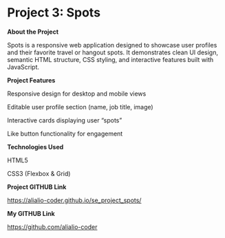 # Project 3: Spots

**About the Project**

Spots is a responsive web application designed to showcase user profiles and their favorite travel or hangout spots. It demonstrates clean UI design, semantic HTML structure, CSS styling, and interactive features built with JavaScript.

**Project Features**

Responsive design for desktop and mobile views

Editable user profile section (name, job title, image)

Interactive cards displaying user “spots”

Like button functionality for engagement

**Technologies Used**

HTML5

CSS3 (Flexbox & Grid)

**Project GITHUB Link**

https://alialio-coder.github.io/se_project_spots/

**My GITHUB Link**

https://github.com/alialio-coder
